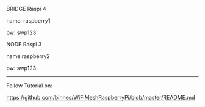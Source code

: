 BRIDGE Raspi 4 

name: raspberry1

pw: swp123

NODE Raspi 3

name:raspberry2

pw: swp123

-----------------------------------------------------------------------------
Follow Tutorial on:

https://github.com/binnes/WiFiMeshRaspberryPi/blob/master/README.md
